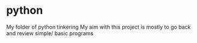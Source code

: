 # python
My folder of python tinkering
 My aim with this project is mostly to go back and review simple/ basic programs
